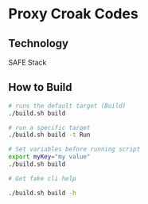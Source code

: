 # Proxy Croak Codes

## Technology

SAFE Stack

## How to Build

```sh
# runs the default target (Build)
./build.sh build

# run a specific target
./build.sh build -t Run

# Set variables before running script
export myKey="my value"
./build.sh build

# Get fake cli help

./build.sh build -h
```
